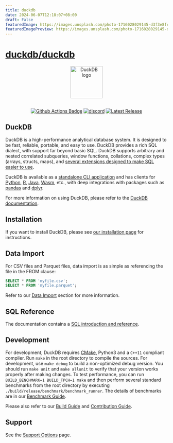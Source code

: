 ```yaml
---
title: duckdb
date: 2024-06-07T12:18:07+08:00
draft: False
featuredImage: https://images.unsplash.com/photo-1716028029145-d3f3e8fc8c69?ixid=M3w0NjAwMjJ8MHwxfHJhbmRvbXx8fHx8fHx8fDE3MTc3MzM4NTd8&ixlib=rb-4.0.3
featuredImagePreview: https://images.unsplash.com/photo-1716028029145-d3f3e8fc8c69?ixid=M3w0NjAwMjJ8MHwxfHJhbmRvbXx8fHx8fHx8fDE3MTc3MzM4NTd8&ixlib=rb-4.0.3
---
```


# [duckdb/duckdb](https://github.com/duckdb/duckdb)

<div align="center">
  <picture>
    <source media="(prefers-color-scheme: light)" srcset="logo/DuckDB_Logo-horizontal.svg">
    <source media="(prefers-color-scheme: dark)" srcset="logo/DuckDB_Logo-horizontal-dark-mode.svg">
    <img alt="DuckDB logo" src="logo/DuckDB_Logo-horizontal.svg" height="100">
  </picture>
</div>
<br>

<p align="center">
  <a href="https://github.com/duckdb/duckdb/actions"><img src="https://github.com/duckdb/duckdb/actions/workflows/Main.yml/badge.svg?branch=main" alt="Github Actions Badge"></a>
  <a href="https://discord.gg/tcvwpjfnZx"><img src="https://shields.io/discord/909674491309850675" alt="discord" /></a>
  <a href="https://github.com/duckdb/duckdb/releases/"><img src="https://img.shields.io/github/v/release/duckdb/duckdb?color=brightgreen&display_name=tag&logo=duckdb&logoColor=white" alt="Latest Release"></a>
</p>

## DuckDB

DuckDB is a high-performance analytical database system. It is designed to be fast, reliable, portable, and easy to use. DuckDB provides a rich SQL dialect, with support far beyond basic SQL. DuckDB supports arbitrary and nested correlated subqueries, window functions, collations, complex types (arrays, structs, maps), and [several extensions designed to make SQL easier to use](https://duckdb.org/docs/guides/sql_features/friendly_sql).

DuckDB is available as a [standalone CLI application](https://duckdb.org/docs/api/cli/overview) and has clients for [Python](https://duckdb.org/docs/api/python/overview), [R](https://duckdb.org/docs/api/r), [Java](https://duckdb.org/docs/api/java), [Wasm](https://duckdb.org/docs/api/wasm/overview), etc., with deep integrations with packages such as [pandas](https://duckdb.org/docs/guides/python/sql_on_pandas) and [dplyr](https://duckdblabs.github.io/duckplyr/).

For more information on using DuckDB, please refer to the [DuckDB documentation](https://duckdb.org/docs/).

## Installation

If you want to install DuckDB, please see [our installation page](https://www.duckdb.org/docs/installation) for instructions.

## Data Import

For CSV files and Parquet files, data import is as simple as referencing the file in the FROM clause:

```sql
SELECT * FROM 'myfile.csv';
SELECT * FROM 'myfile.parquet';
```

Refer to our [Data Import](https://duckdb.org/docs/data/overview) section for more information.

## SQL Reference

The documentation contains a [SQL introduction and reference](https://duckdb.org/docs/sql/introduction).

## Development

For development, DuckDB requires [CMake](https://cmake.org), Python3 and a `C++11` compliant compiler. Run `make` in the root directory to compile the sources. For development, use `make debug` to build a non-optimized debug version. You should run `make unit` and `make allunit` to verify that your version works properly after making changes. To test performance, you can run `BUILD_BENCHMARK=1 BUILD_TPCH=1 make` and then perform several standard benchmarks from the root directory by executing `./build/release/benchmark/benchmark_runner`. The details of benchmarks are in our [Benchmark Guide](benchmark/README.md).

Please also refer to our [Build Guide](https://duckdb.org/dev/building) and [Contribution Guide](CONTRIBUTING.md).

## Support

See the [Support Options](https://duckdblabs.com/support/) page.
